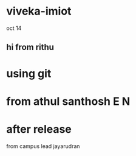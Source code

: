# viveka-imiot
oct 14

## hi from rithu
# using git 

# from athul santhosh E N
# after release

from campus lead jayarudran
